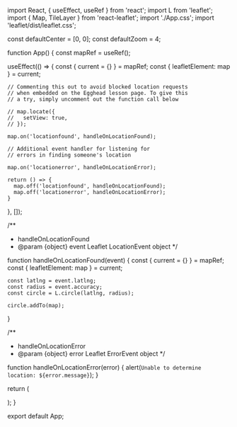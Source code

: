 import React, { useEffect, useRef } from 'react';
import L from 'leaflet';
import { Map, TileLayer } from 'react-leaflet';
import './App.css';
import 'leaflet/dist/leaflet.css';

const defaultCenter = [0, 0];
const defaultZoom = 4;

function App() {
  const mapRef = useRef();

  useEffect(() => {
    const { current = {} } = mapRef;
    const { leafletElement: map } = current;

    // Commenting this out to avoid blocked location requests
    // when embedded on the Egghead lesson page. To give this
    // a try, simply uncomment out the function call below

    // map.locate({
    //   setView: true,
    // });

    map.on('locationfound', handleOnLocationFound);

    // Additional event handler for listening for
    // errors in finding someone's location

    map.on('locationerror', handleOnLocationError);

    return () => {
      map.off('locationfound', handleOnLocationFound);
      map.off('locationerror', handleOnLocationError);
    }
  }, []);

  /**
   * handleOnLocationFound
   * @param {object} event Leaflet LocationEvent object
   */

  function handleOnLocationFound(event) {
    const { current = {} } = mapRef;
    const { leafletElement: map } = current;

    const latlng = event.latlng;
    const radius = event.accuracy;
    const circle = L.circle(latlng, radius);

    circle.addTo(map);
  }

  /**
   * handleOnLocationError
   * @param {object} error Leaflet ErrorEvent object
   */

  function handleOnLocationError(error) {
    alert(`Unable to determine location: ${error.message}`);
  }

  return (
    <div className="App">
      <Map ref={mapRef} center={defaultCenter} zoom={defaultZoom}>
        <TileLayer url="https://{s}.tile.openstreetmap.org/{z}/{x}/{y}.png" attribution="&copy; <a href=&quot;https://www.openstreetmap.org/copyright&quot;>OpenStreetMap</a> contributors" />
      </Map>
    </div>
  );
}

export default App;
